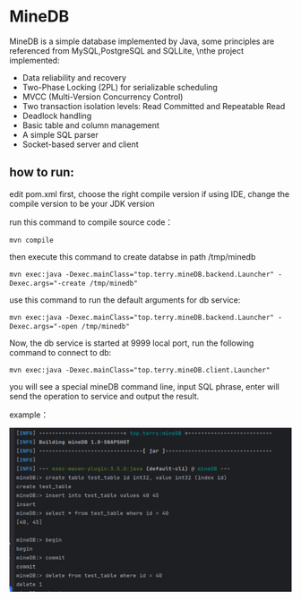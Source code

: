 # MineDB

MineDB is a simple database implemented by Java,
some principles are referenced from MySQL,PostgreSQL and SQLLite,
\nthe project implemented:

* Data reliability and recovery 
* Two-Phase Locking (2PL) for serializable scheduling
* MVCC (Multi-Version Concurrency Control)
* Two transaction isolation levels: Read Committed and Repeatable Read
* Deadlock handling
* Basic table and column management
* A simple SQL parser
* Socket-based server and client


## how to run:

edit pom.xml first, choose the right compile version
if using IDE, change the compile version to be your JDK version

run this command to compile source code：

```shell
mvn compile
```

then execute this command to create databse in path /tmp/minedb 

```shell
mvn exec:java -Dexec.mainClass="top.terry.mineDB.backend.Launcher" -Dexec.args="-create /tmp/minedb"
```

use this command to run the default arguments for db service:

```shell
mvn exec:java -Dexec.mainClass="top.terry.mineDB.backend.Launcher" -Dexec.args="-open /tmp/minedb"
```

Now, the db service is started at 9999 local port, run the following command to connect to db:
```shell
mvn exec:java -Dexec.mainClass="top.terry.mineDB.client.Launcher"
```


you will see a special mineDB command line, input SQL phrase, enter will send the operation to service 
and output the result.

example：


![img_1.png](img_1.png)
